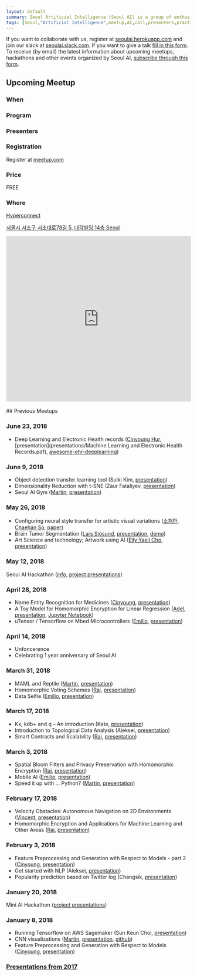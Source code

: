 ```yaml
---
layout: default
summary: Seoul Artificial Intelligence (Seoul AI) is a group of enthusiasts willing to go the extra mile in becoming one of the best in their field. We are sharing our domain knowledge and working on Machine Learning projects in small groups.
tags: [Seoul,"Artificial Intelligence",meetup,AI,call,presenters,practioners,"Machine Learning",Korea,Gangnam]
---
```


If you want to collaborate with us, register at [seoulai.herokuapp.com](https://seoulai.herokuapp.com/) and join our slack at [seoulai.slack.com](https://seoulai.slack.com/). If you want to give a talk [fill in this form](https://goo.gl/forms/BaMrDY3cddP2g82S2). To receive (by email) the latest information about upcoming meetups, hackathons and other events organized by Seoul AI, [subscribe through this form](subscribe).


## Upcoming Meetup
<!--## Seoul AI Hackathon-->

### When

### Program

<!--10:00 - 10:30 1-3 minutes pitch of your topic-->

<!--10:30 - 12:00 Happy hacking-->

<!--12:00 - 13:00 Lunch break-->

<!--13:00 - 17:00 Happy hacking-->

<!--17:00 - 17:30 1-3 minutes presentation of what you've done-->

<!--17:30 - 18:00 AI Hackathon review-->
<!--TBD-->

### Presenters

<!--### Details-->

<!--It is recommended to think about project you want to work on in advance. You can continue working on some of your projects. You can learn new framework that could be useful for you later on. Or maybe you want implement some new NN architecture? Great! There are no limits to projects, however, the project should be related to Artificial Intelligence.-->

<!--### Team-->

<!--Seoul AI Hackathon allows you to participate either as a single participant or in a team. In case you want to participate in a team, all members (not more than 2 is recommended) have to RSVP to this event through meetup.com. If you want to search for potential team members, the best way is through our slack [seoulai.slack.com](https://seoulai.slack.com/) (before joining slack you have to ask for invitation at [seoulai.herokuapp.com](https://seoulai.herokuapp.com/))-->

### Registration
Register at [meetup.com](https://www.meetup.com/Seoul-Artificial-Intelligence)

### Price
FREE

### Where

[Hyperconnect](http://www.hpcnt.com)

[서울시 서초구 서초대로78길 5, 대각빌딩 14층 Seoul](https://www.google.com/maps/place/%EB%8C%80%EA%B0%81%EB%B9%8C%EB%94%A9/@37.4972664,127.0273556,17z/data=!3m1!4b1!4m5!3m4!1s0x357ca15a2f9719ab:0x20210a76b2b256f7!8m2!3d37.4972664!4d127.0273556)

<center>
<iframe src="https://www.google.com/maps/embed?pb=!1m18!1m12!1m3!1d3165.4515690893822!2d127.02735559999999!3d37.4972664!2m3!1f0!2f0!3f0!3m2!1i1024!2i768!4f13.1!3m3!1m2!1s0x357ca15a2f9719ab%3A0x20210a76b2b256f7!2z64yA6rCB67mM65Sp!5e0!3m2!1sen!2s!4v1508801167955" width="100%" height="450" frameborder="0" style="border:0" allowfullscreen></iframe>
</center>

<br/>
## Previous Meetups

### June 23, 2018
* Deep Learning and Electronic Health records ([Cinyoung Hur](members/cinyoung), [presentation](presentations/Machine Learning and  Electronic Health Records.pdf), [awesome-ehr-deeplearning](https://github.com/hurcy/awesome-ehr-deeplearning))

### June 9, 2018
* Object detection transfer learning tool (Sulki Kim, [presentation](presentations/Transfer_learning_Active_learning_using_tensorflow_object_detection_api.pdf))
* Dimensionality Reduction with t-SNE (Zaur Fataliyev, [presentation](presentations/t-SNE.pdf))
* Seoul AI Gym ([Martin](members/martin), [presentation](presentations/Seoul_AI_Gym.pdf))

### May 26, 2018
* Configuring neural style transfer for artistic visual variations ([소재한, Chaehan So](https://kr.linkedin.com/in/chaehan-so-087261), [paper](https://arxiv.org/abs/1805.10852))
* Brain Tumor Segmentation ([Lars Sjösund](https://www.linkedin.com/in/lars-lowe-sj%C3%B6sund-22429560/), [presentation](https://www.slideshare.net/LarsLoweSjsund/brain-tumor-segmentation-seoul-ai-20180526-100235776), [demo](https://colab.research.google.com/drive/1RkvieIa5Z46fKIJqLeyGvLrSDlt0LwLJ))
* Art Science and technology; Artwork using AI ([Elly Yaeli Cho](http://www.ellycho.net/), [presentation](presentations/mediart_ai_small.pdf))

### May 12, 2018
Seoul AI Hackathon ([info](presentations/3rd_Seoul_AI_Hackathon_info.pdf), [project presentations](presentations/3rd_Seoul_AI_Hackathon.pdf))

### April 28, 2018
* Name Entity Recognition for Medicines ([Cinyoung](members/cinyoung), [presentation](presentations/Name_Entity_Recognition_for_Medicines.pdf))
* A Toy Model for Homomorphic Encryption for Linear Regression ([Adel](members/adel), [presentation](presentations/A_Toy_Model_for_Homomorphic_Encryption_for_Linear_Regression.pdf), [Jupyter Notebook](https://github.com/adelshb/Toy-Model-for-Homomorphic-Encryption-for-Linear-Regression/blob/master/Homomorphic_Encryption_for_Lieanr_Regression.ipynb))
* uTensor / Tensorflow on Mbed Microcontrollers ([Emilio](members/emilio), [presentation](presentations/uTensor.pdf))

### April 14, 2018
* Unfoncerence
* Celebrating 1 year anniversary of Seoul AI

### March 31, 2018
* MAML and Reptile ([Martin](members/martin), [presentation](presentations/MAML_and_Reptile.pdf))
* Homomorphic Voting Schemes ([Raj](members/raj), [presentation](presentations/Homomorphic_Voting_Scheme.pdf))
* Data Selfie ([Emilio](members/emilio), [presentation](presentations/Data_Selfie.pdf))

### March 17, 2018
* Kx, kdb+ and q – An introduction (Kate, [presentation](presentations/kx.pdf))
* Introduction to Topological Data Analysis (Aleksei, [presentation](presentations/Introduction_to_Topological_Data_Analysis.pdf))
* Smart Contracts and Scalability ([Raj](members/raj), [presentation](presentations/Smart_Contracts_and_Scalability.pdf))

### March 3, 2018
* Spatial Bloom Filters and Privacy Preservation with Homomorphic Encryption ([Raj](members/raj), [presentation](presentations/Spatial_Bloom_Filters.pdf))
* Mobile AI ([Emilio](members/emilio), [presentation](presentations/Mobile_AI.pdf))
* Speed it up with ... Python? ([Martin](members/martin), [presentation](presentations/Speed_it_up_with_..._Python.pdf))

### February 17, 2018
* Velocity Obstacles: Autonomous Navigation on 2D Environments ([Vincent](members/vincent), [presentation](presentations/Autonomous_Navigation_2D_Environments.pdf))
* Homomorphic Encryption and Applications for Machine Learning and Other Areas ([Raj](members/raj), [presentation](presentations/Homomorphic_Encryption.pdf))

### February 3, 2018
* Feature Preprocessing and Generation with Respect to Models - part 2 ([Cinyoung](members/cinyoung), [presentation](presentations/Preprocessing_Tips_part2.pdf))
* Get started with NLP (Aleksei, [presentation](https://docs.google.com/presentation/d/e/2PACX-1vSVEFuHzJQK1bKkXAIyom69NtHAnUrQObkVSTgLYlSnyC1568iO2RfZu5f0wrfmczkLcKvdd-saaKw1/pub?start=false&loop=false&delayms=3000#slide=id.p))
* Popularity prediction based on Twitter log (Changsik, [presentation](presentations/celebrity_popularity_prediction.pdf))

### January 20, 2018
Mini AI Hackathon ([project presentations](presentations/mini-ai-hackathon-20180120.pdf))

### January 8, 2018
* Running Tensorflow on AWS Sagemaker (Sun Keun Choi, [presentation](presentations/Introduction_to_Amazon_Sagemaker.pdf))
* CNN visualizations ([Martin](members/martin), [presentation](presentations/CNN_Visualizations.pdf), [github](https://github.com/martinkersner/cnn-visualizations))
* Feature Preprocessing and Generation with Respect to Models ([Cinyoung](members/cinyoung), [presentation](presentations/Preprocessing_Tips.pdf))

### [Presentations from 2017](2017)

